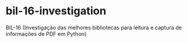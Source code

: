 # bil-16-investigation
BIL-16 (Investigação das melhores bibliotecas para leitura e captura de informações de PDF em Python)
